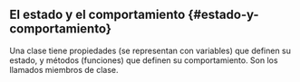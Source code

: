 ## El estado y el comportamiento {#estado-y-comportamiento}

Una clase tiene propiedades \(se representan con variables\) que definen su estado, y métodos \(funciones\) que definen su comportamiento. Son los llamados miembros de clase.

